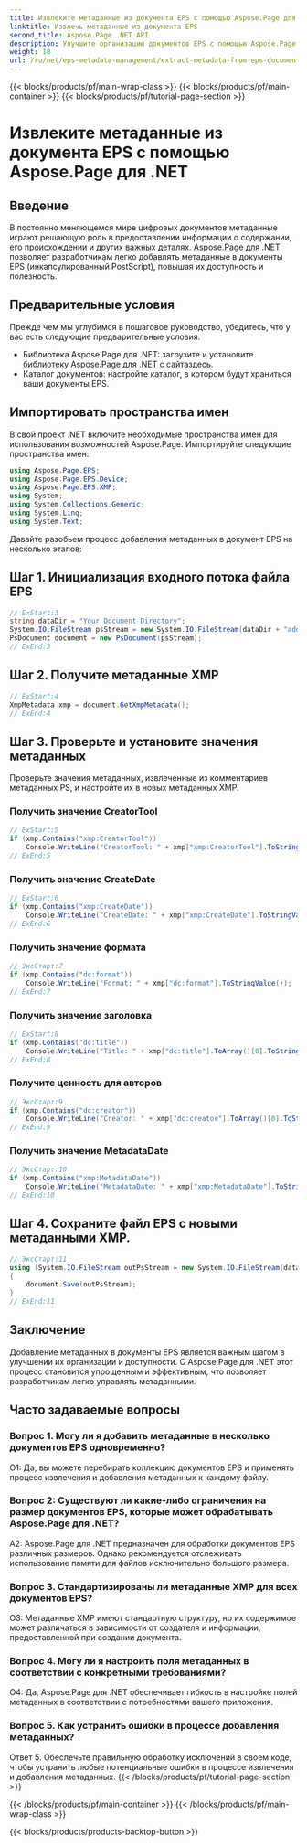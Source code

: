 ```yaml
---
title: Извлеките метаданные из документа EPS с помощью Aspose.Page для .NET
linktitle: Извлечь метаданные из документа EPS
second_title: Aspose.Page .NET API
description: Улучшите организацию документов EPS с помощью Aspose.Page для .NET. Легко добавляйте метаданные для улучшения доступности и поиска информации.
weight: 18
url: /ru/net/eps-metadata-management/extract-metadata-from-eps-document/
---
```


{{< blocks/products/pf/main-wrap-class >}}
{{< blocks/products/pf/main-container >}}
{{< blocks/products/pf/tutorial-page-section >}}

# Извлеките метаданные из документа EPS с помощью Aspose.Page для .NET

## Введение

В постоянно меняющемся мире цифровых документов метаданные играют решающую роль в предоставлении информации о содержании, его происхождении и других важных деталях. Aspose.Page для .NET позволяет разработчикам легко добавлять метаданные в документы EPS (инкапсулированный PostScript), повышая их доступность и полезность.

## Предварительные условия

Прежде чем мы углубимся в пошаговое руководство, убедитесь, что у вас есть следующие предварительные условия:

-  Библиотека Aspose.Page для .NET: загрузите и установите библиотеку Aspose.Page для .NET с сайта[здесь](https://releases.aspose.com/page/net/).
- Каталог документов: настройте каталог, в котором будут храниться ваши документы EPS.

## Импортировать пространства имен

В свой проект .NET включите необходимые пространства имен для использования возможностей Aspose.Page. Импортируйте следующие пространства имен:

```csharp
using Aspose.Page.EPS;
using Aspose.Page.EPS.Device;
using Aspose.Page.EPS.XMP;
using System;
using System.Collections.Generic;
using System.Linq;
using System.Text;
```

Давайте разобьем процесс добавления метаданных в документ EPS на несколько этапов:

## Шаг 1. Инициализация входного потока файла EPS

```csharp
// ExStart:3
string dataDir = "Your Document Directory";
System.IO.FileStream psStream = new System.IO.FileStream(dataDir + "add_input.eps", System.IO.FileMode.Open, System.IO.FileAccess.Read);
PsDocument document = new PsDocument(psStream);
// ExEnd:3
```

## Шаг 2. Получите метаданные XMP

```csharp
// ExStart:4
XmpMetadata xmp = document.GetXmpMetadata();
// ExEnd:4
```

## Шаг 3. Проверьте и установите значения метаданных

Проверьте значения метаданных, извлеченные из комментариев метаданных PS, и настройте их в новых метаданных XMP.

### Получить значение CreatorTool

```csharp
// ExStart:5
if (xmp.Contains("xmp:CreatorTool"))
    Console.WriteLine("CreatorTool: " + xmp["xmp:CreatorTool"].ToStringValue());
// ExEnd:5
```

### Получить значение CreateDate

```csharp
// ExStart:6
if (xmp.Contains("xmp:CreateDate"))
    Console.WriteLine("CreateDate: " + xmp["xmp:CreateDate"].ToStringValue());
// ExEnd:6
```

### Получить значение формата

```csharp
// ЭксСтарт:7
if (xmp.Contains("dc:format"))
    Console.WriteLine("Format: " + xmp["dc:format"].ToStringValue());
// ExEnd:7
```

### Получить значение заголовка

```csharp
// ExStart:8
if (xmp.Contains("dc:title"))
    Console.WriteLine("Title: " + xmp["dc:title"].ToArray()[0].ToStringValue());
// ExEnd:8
```

### Получите ценность для авторов

```csharp
// ЭксСтарт:9
if (xmp.Contains("dc:creator"))
    Console.WriteLine("Creator: " + xmp["dc:creator"].ToArray()[0].ToStringValue());
// ExEnd:9
```

### Получить значение MetadataDate

```csharp
// ЭксСтарт:10
if (xmp.Contains("xmp:MetadataDate"))
    Console.WriteLine("MetadataDate: " + xmp["xmp:MetadataDate"].ToStringValue());
// ExEnd:10
```

## Шаг 4. Сохраните файл EPS с новыми метаданными XMP.

```csharp
// ЭксСтарт:11
using (System.IO.FileStream outPsStream = new System.IO.FileStream(dataDir + "add_output.eps", System.IO.FileMode.Create, System.IO.FileAccess.Write))
{
    document.Save(outPsStream);
}
// ExEnd:11
```

## Заключение

Добавление метаданных в документы EPS является важным шагом в улучшении их организации и доступности. С Aspose.Page для .NET этот процесс становится упрощенным и эффективным, что позволяет разработчикам легко управлять метаданными.

## Часто задаваемые вопросы

### Вопрос 1. Могу ли я добавить метаданные в несколько документов EPS одновременно?

О1: Да, вы можете перебирать коллекцию документов EPS и применять процесс извлечения и добавления метаданных к каждому файлу.

### Вопрос 2: Существуют ли какие-либо ограничения на размер документов EPS, которые может обрабатывать Aspose.Page для .NET?

A2: Aspose.Page для .NET предназначен для обработки документов EPS различных размеров. Однако рекомендуется отслеживать использование памяти для файлов исключительно большого размера.

### Вопрос 3. Стандартизированы ли метаданные XMP для всех документов EPS?

О3: Метаданные XMP имеют стандартную структуру, но их содержимое может различаться в зависимости от создателя и информации, предоставленной при создании документа.

### Вопрос 4. Могу ли я настроить поля метаданных в соответствии с конкретными требованиями?

О4: Да, Aspose.Page для .NET обеспечивает гибкость в настройке полей метаданных в соответствии с потребностями вашего приложения.

### Вопрос 5. Как устранить ошибки в процессе добавления метаданных?

Ответ 5. Обеспечьте правильную обработку исключений в своем коде, чтобы устранить любые потенциальные ошибки в процессе извлечения и добавления метаданных.
{{< /blocks/products/pf/tutorial-page-section >}}

{{< /blocks/products/pf/main-container >}}
{{< /blocks/products/pf/main-wrap-class >}}

{{< blocks/products/products-backtop-button >}}
